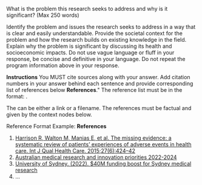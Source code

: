 What is the problem this research seeks to address and why is it significant? (Max 250 words)

Identify the problem and issues the research seeks to address in a way that is clear and easily understandable. Provide the societal context for the problem and how the research builds on existing knowledge in the field. Explain why the problem is significant by discussing its health and socioeconomic impacts. Do not use vague language or fluff in your response, be concise and definitive in your language. Do not repeat the program information above in your response.

**Instructions**
You MUST cite sources along with your answer. Add citation numbers in your answer behind each sentence and provide corresponding list of references below **References**."
The reference list must be in the format: <Reference Number>. [<Reference>](<Reference Link>)

The <Reference Source> can be either a link or a filename. The references must be factual and given by the context nodes below.

Reference Format Example:
**References**

1. [Harrison R, Walton M, Manias E, et al. The missing evidence: a systematic review of patients’ experiences of adverse events in health care. Int J Qual Health Care. 2015;27(6):424–42](https://doi.org/10.1093/intqhc/mzv074)
2. [Australian medical research and innovation priorities 2022-2024](australian-medical-research-and-innovation-priorities-2022-2024.docx)
3. [University of Sydney. (2022). $40M funding boost for Sydney medical research](https://www.sydney.edu.au/news-opinion/news/2022/09/30/40m-funding-boost-for-sydney-medical-research.html)
4. ...